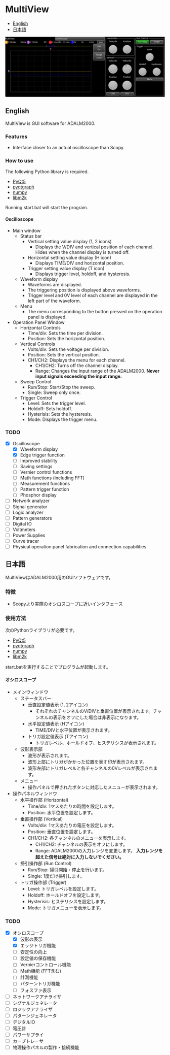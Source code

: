 # MultiView
- [English](#English)
- [日本語](#日本語)

![MultiView preview 1](image/1.png)

## English
MultiView is GUI software for ADALM2000.

### Features
- Interface closer to an actual oscilloscope than Scopy.

### How to use
The following Python library is required.
- [PyQt5](https://pypi.org/project/PyQt5/)
- [pyqtgraph](https://pypi.org/project/pyqtgraph/)
- [numpy](https://pypi.org/project/numpy/)
- [libm2k](https://github.com/analogdevicesinc/libm2k)

Running start.bat will start the program.

#### Oscilloscope
- Main window
	- Status bar
		- Vertical setting value display (1, 2 icons)
			- Displays the V/DIV and vertical position of each channel. Hides when the channel display is turned off.
		- Horizontal setting value display (H icon)
			- Displays TIME/DIV and horizontal position.
		- Trigger setting value display (T icon)
			- Displays trigger level, holdoff, and hysteresis.
	- Waveform display
		- Waveforms are displayed.
		- The triggering position is displayed above waveforms.
		- Trigger level and 0V level of each channel are displayed in the left part of the waveform.
	- Menu
		- The menu corresponding to the button pressed on the operation panel is displayed.
- Operation Panel Window
	- Horizontal Controls
		- Time/div: Sets the time per division.
		- Position: Sets the horizontal position.
	- Vertical Controls
		- Volts/div: Sets the voltage per division.
		- Position: Sets the vertical position.
		- CH1/CH2: Displays the menu for each channel.
			- CH1/CH2: Turns off the channel display.
			- Range: Changes the input range of the ADALM2000. **Never input signals exceeding the input range.**
	- Sweep Control
		- Run/Stop: Start/Stop the sweep.
		- Single: Sweep only once.
	- Trigger Control
		- Level: Sets the trigger level.
		- Holdoff: Sets holdoff.
		- Hysterisis: Sets the hysteresis.
		- Mode: Displays the trigger menu.

### TODO
- [x] Oscilloscope
	- [x] Waveform display
	- [x] Edge trigger function
	- [ ] Improved stability
	- [ ] Saving settings
	- [ ] Vernier control functions
	- [ ] Math functions (including FFT)
	- [ ] Measurement functions
	- [ ] Pattern trigger function
	- [ ] Phosphor display
- [ ] Network analyzer
- [ ] Signal generator
- [ ] Logic analyzer
- [ ] Pattern generators
- [ ] Digital IO
- [ ] Voltmeters
- [ ] Power Supplies
- [ ] Curve tracer
- [ ] Physical operation panel fabrication and connection capabilities

## 日本語
MultiViewはADALM2000用のGUIソフトウェアです。

### 特徴
- Scopyより実際のオシロスコープに近いインタフェース

### 使用方法
次のPythonライブラリが必要です。
- [PyQt5](https://pypi.org/project/PyQt5/)
- [pyqtgraph](https://pypi.org/project/pyqtgraph/)
- [numpy](https://pypi.org/project/numpy/)
- [libm2k](https://github.com/analogdevicesinc/libm2k)

start.batを実行することでプログラムが起動します。

#### オシロスコープ
- メインウィンドウ
	- ステータスバー
		- 垂直設定値表示 (1, 2アイコン)
			- それぞれのチャンネルのV/DIVと垂直位置が表示されます。チャンネルの表示をオフにした場合は非表示になります。
		- 水平設定値表示 (Hアイコン)
			- TIME/DIVと水平位置が表示されます。
		- トリガ設定値表示 (Tアイコン)
			- トリガレベル、ホールドオフ、ヒステリシスが表示されます。
	- 波形表示部
		- 波形が表示されます。
		- 波形上部にトリガがかかった位置を表す印が表示されます。
		- 波形左部にトリガレベルと各チャンネルの0Vレベルが表示されます。
	- メニュー
		- 操作パネルで押されたボタンに対応したメニューが表示されます。
- 操作パネルウィンドウ
	- 水平操作部 (Horizontal)
		- Time/div: 1マスあたりの時間を設定します。
		- Position: 水平位置を設定します。
	- 垂直操作部 (Vertical)
		- Volts/div: 1マスあたりの電圧を設定します。
		- Position: 垂直位置を設定します。
		- CH1/CH2: 各チャンネルのメニューを表示します。
			- CH1/CH2: チャンネルの表示をオフにします。
			- Range: ADALM2000の入力レンジを変更します。 **入力レンジを超えた信号は絶対に入力しないでください。**
	- 掃引操作部 (Run Control)
		- Run/Stop: 掃引開始・停止を行います。
		- Single: 1度だけ掃引します。
	- トリガ操作部 (Trigger)
		- Level: トリガレベルを設定します。
		- Holdoff: ホールドオフを設定します。
		- Hysterisis: ヒステリシスを設定します。
		- Mode: トリガメニューを表示します。

### TODO
- [x] オシロスコープ
	- [x] 波形の表示
	- [x] エッジトリガ機能
	- [ ] 安定性の向上
	- [ ] 設定値の保存機能
	- [ ] Vernierコントロール機能
	- [ ] Math機能 (FFT含む)
	- [ ] 計測機能
	- [ ] パターントリガ機能
	- [ ] フォスファ表示
- [ ] ネットワークアナライザ
- [ ] シグナルジェネレータ
- [ ] ロジックアナライザ
- [ ] パターンジェネレータ
- [ ] デジタルIO
- [ ] 電圧計
- [ ] パワーサプライ
- [ ] カーブトレーサ
- [ ] 物理操作パネルの製作・接続機能
